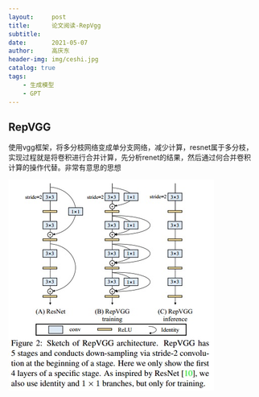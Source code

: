 ```yaml
---
layout:     post
title:      论文阅读-RepVgg
subtitle:   
date:       2021-05-07
author:     高庆东
header-img: img/ceshi.jpg
catalog: true
tags:
    - 生成模型
    - GPT
---
```


## RepVGG
使用vgg框架，将多分枝网络变成单分支网络，减少计算，resnet属于多分枝，  
实现过程就是将卷积进行合并计算，先分析renet的结果，然后通过何合并卷积  
计算的操作代替。非常有意思的思想

![repVGG](/img/20230313/repvgg.jpg) 